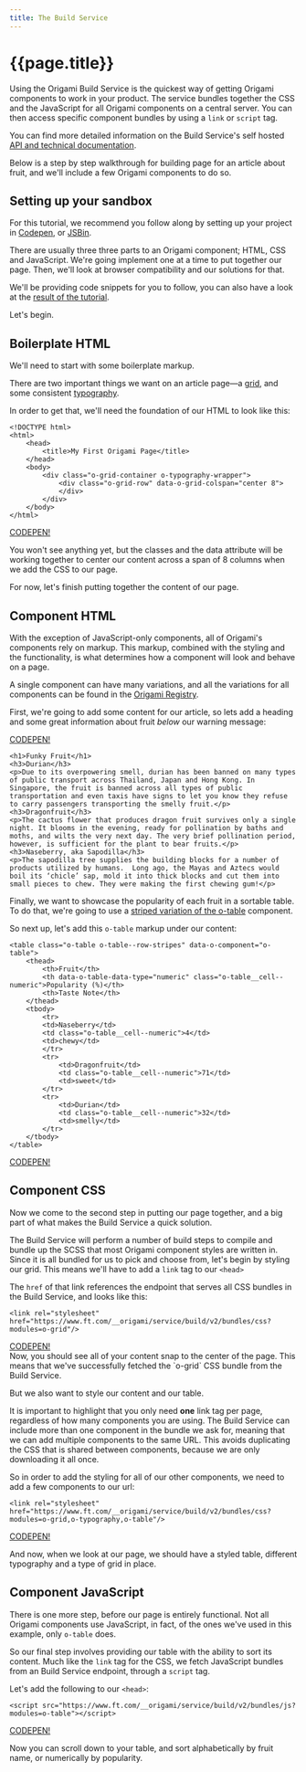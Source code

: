 ```yaml
---
title: The Build Service
---
```



# {{page.title}}

Using the Origami Build Service is the quickest way of getting Origami components to work in your product. The service bundles together the CSS and the JavaScript for all Origami components on a central server. You can then access specific component bundles by using a `link` or `script` tag.

<aside>You can find more detailed information on the Build Service's self hosted <a href="https://www.ft.com/__origami/service/build">API and technical documentation</a>.</aside>

Below is a step by step walkthrough for building page for an article about fruit, and we'll include a few Origami components to do so.

## Setting up your sandbox
For this tutorial, we recommend you follow along by setting up your project in [Codepen](https://codepen.io/), or [JSBin](https://jsbin.com/?html,output).


There are usually three three parts to an Origami component; HTML, CSS and JavaScript. We're going implement one at a time to put together our page. Then, we'll look at browser compatibility and our solutions for that.

We'll be providing code snippets for you to follow, you can also have a look at the [result of the tutorial](#).

Let's begin.

## Boilerplate HTML
We'll need to start with some boilerplate markup.

There are two important things we want on an article page—a [grid](https://registry.origami.ft.com/components/o-grid), and some consistent [typography](https://registry.origami.ft.com/components/o-typography).

In order to get that, we'll need the foundation of our HTML to look like this:

<pre><code class="o-syntax-highlight--html">&lt;!DOCTYPE html>
&lt;html>
	&lt;head>
		&lt;title>My First Origami Page&lt;/title>
	&lt;/head>
	&lt;body>
		&lt;div class="o-grid-container o-typography-wrapper">
			&lt;div class="o-grid-row" data-o-grid-colspan="center 8">
			&lt;/div>
		&lt;/div>
	&lt;/body>
&lt;/html></code></pre>

<aside><a href="https://codepen.io/ft-origami/pen/GBXgZa" class="o-typography-link--external" target="\_blank" rel="noopener">CODEPEN!</a></aside>

You won't see anything yet, but the classes and the data attribute will be working together to center our content across a span of 8 columns when we add the CSS to our page.

For now, let's finish putting together the content of our page.

## Component HTML
With the exception of JavaScript-only components, all of Origami's components rely on markup. This markup, combined with the styling and the functionality, is what determines how a component will look and behave on a page.

<aside>A single component can have many variations, and all the variations for all components can be found in the <a href="https://registry.origami.ft.com/components">Origami Registry</a>.</aside>

First, we're going to add some content for our article, so lets add a heading and some great information about fruit _below_ our warning message:

<aside><a href="https://codepen.io/ft-origami/pen/KBxwWN" class="o-typography-link--external" target="\_blank" rel="noopener">CODEPEN!</a></aside>

<pre style="white-space: pre-line"><code class="o-syntax-highlight--html">&lt;h1>Funky Fruit&lt;/h1>  
&lt;h3>Durian&lt;/h3>
&lt;p>Due to its overpowering smell, durian has been banned on many types of public transport across Thailand, Japan and Hong Kong. In Singapore, the fruit is banned across all types of public transportation and even taxis have signs to let you know they refuse to carry passengers transporting the smelly fruit.&lt;/p>
&lt;h3>Dragonfruit&lt;/h3>
&lt;p>The cactus flower that produces dragon fruit survives only a single night. It blooms in the evening, ready for pollination by baths and moths, and wilts the very next day. The very brief pollination period, however, is sufficient for the plant to bear fruits.&lt;/p>
&lt;h3>Naseberry, aka Sapodilla&lt;/h3>
&lt;p>The sapodilla tree supplies the building blocks for a number of products utilized by humans.  Long ago, the Mayas and Aztecs would boil its ‘chicle’ sap, mold it into thick blocks and cut them into small pieces to chew. They were making the first chewing gum!&lt;/p></code></pre>


Finally, we want to showcase the popularity of each fruit in a sortable table. To do that, we're going to use a [striped variation of the o-table](https://registry.origami.ft.com/components/o-table#demo-row-stripes) component.

So next up, let's add this `o-table` markup under our content:

<pre><code class="o-syntax-highlight--html">&lt;table class="o-table o-table--row-stripes" data-o-component="o-table">
	&lt;thead>
		&lt;th>Fruit&lt;/th>
		&lt;th data-o-table-data-type="numeric" class="o-table__cell--numeric">Popularity (%)&lt;/th>
		&lt;th>Taste Note&lt;/th>
	&lt;/thead>
	&lt;tbody>
		&lt;tr>
		&lt;td>Naseberry&lt;/td>
		&lt;td class="o-table__cell--numeric">4&lt;/td>
		&lt;td>chewy&lt;/td>
		&lt;/tr>
		&lt;tr>
			&lt;td>Dragonfruit&lt;/td>
			&lt;td class="o-table__cell--numeric">71&lt;/td>
			&lt;td>sweet&lt;/td>
		&lt;/tr>
		&lt;tr>
			&lt;td>Durian&lt;/td>
			&lt;td class="o-table__cell--numeric">32&lt;/td>
			&lt;td>smelly&lt;/td>
		&lt;/tr>
	&lt;/tbody>
&lt;/table></code></pre>

<aside><a href="https://codepen.io/ft-origami/pen/wxEBda" class="o-typography-link--external" target="\_blank" rel="noopener">CODEPEN!</a></aside>

## Component CSS

Now we come to the second step in putting our page together, and a big part of what makes the Build Service a quick solution.

The Build Service will perform a number of build steps to compile and bundle up the SCSS that most Origami component styles are written in. Since it is all bundled for us to pick and choose from, let's begin by styling our grid. This means we'll have to add a `link` tag to our `<head>`

The `href` of that link references the endpoint that serves all CSS bundles in the Build Service, and looks like this:


<pre><code class="o-syntax-highlight--html">&lt;link rel="stylesheet" href="https://www.ft.com/__origami/service/build/v2/bundles/css?modules=o-grid"/></code></pre>

<aside><a href="https://codepen.io/ft-origami/pen/ajazYj" class="o-typography-link--external" target="\_blank" rel="noopener">CODEPEN!</a></aside>
Now, you should see all of your content snap to the center of the page. This means that we've successfully fetched the `o-grid` CSS bundle from the Build Service.

But we also want to style our content and our table.

It is important to highlight that you only need **one** link tag per page, regardless of how many components you are using. The Build Service can include more than one component in the bundle we ask for, meaning that we can add multiple components to the same URL. This avoids duplicating the CSS that is shared between components, because we are only downloading it all once.

So in order to add the styling for all of our other components, we need to add a few components to our url:

<pre><code class="o-syntax-highlight--html">&lt;link rel="stylesheet" href="https://www.ft.com/__origami/service/build/v2/bundles/css?modules=o-grid,o-typography,o-table"/></code></pre>
<aside><a href="https://codepen.io/ft-origami/pen/LBJErq" class="o-typography-link--external" target="\_blank" rel="noopener">CODEPEN!</a></aside>

And now, when we look at our page, we should have a styled table, different typography and a type of grid in place.

## Component JavaScript

There is one more step, before our page is entirely functional. Not all Origami components use JavaScript, in fact, of the ones we've used in this example, only `o-table` does.

So our final step involves providing our table with the ability to sort its content. Much like the `link` tag for the CSS, we fetch JavaScript bundles from an Build Service endpoint, through a `script` tag.

Let's add the following to our `<head>`:

<pre><code class="o-syntax-highlight--html">&lt;script src="https://www.ft.com/__origami/service/build/v2/bundles/js?modules=o-table">&lt;/script></code></pre>
<aside><a href="https://codepen.io/ft-origami/pen/ejLNNL" class="o-typography-link--external" target="\_blank" rel="noopener">CODEPEN!</a></aside>

Now you can scroll down to your table, and sort alphabetically by fruit name, or numerically by popularity.

<!-- ## Boilerplate HTML
The page we are building is going to be compatible with many different browsers, because we will be using the Polyfill Service and a 'cuts the mustard' test, which largely depend on a browsers ability to support a version of JavaScript, or any JavaScript at all. This is important because based on that support, Origami components will offer certain functionalities and behaviours.

<aside>
	<h6>Polyfilling</h6>
	<p>The <a href="#">Polyfill Service</a> is an Origami Service that makes newer APIs available to older browsers, allowing Origami developers to write code to modern standards.</p>
	<h6>Mustard cutting</h6>
	<p>All Origami components provide a 'core' experience for older browsers, and an 'enhanced' experience for newer ones. By adding <a href="#">a 'cuts the mustard' test</a> to our page, we can determine which experience to serve to which browser</p>
</aside> -->
